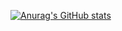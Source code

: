 [![Anurag's GitHub stats](https://github-readme-stats.vercel.app/api?username=tecsecret&show_icons=true&theme=merko)](https://github.com/anuraghazra/github-readme-stats)
